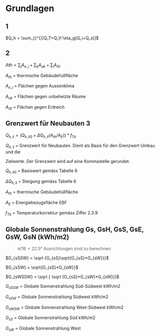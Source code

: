 # Grundlagen

## 1

$Q_h = \sum_{}^{}[Q_T+Q_V-\eta_g(Q_i+Q_s)]$

## 2

$Ath = \sum_{j}A_{e,j} + \sum_{k}A_{uk} + \sum_{i}A_{Gl}$

$A_{th}$ = thermische Gebäudehüllfläche

$A_{e,j}$ = Flächen gegen Aussenklima

$A_{uk}$ = Flächen gegen unbeheizte Räume

$A_{Gl}$ = Flächen gegen Erdreich

##  Grenzwert für Neubauten 3

$Q_{h,li} = (Q_{h,li0} + \Delta Q_{h,li} (A_{th}/A_E)) * f_{Tk}$

$Q_{h,li}$ = Grenzwert für Neubauten. Dient als Basis für den Grenzwert Umbau und die

Zielwerte. Der Grenzwert wird auf eine Kommastelle gerundet.

$Q_{h,li0}$ = Basiswert gemäss Tabelle 6

$\Delta Q_{h,li}$ = Steigung gemäss Tabelle 6

$A_{th}$ = thermische Gebäudehüllfläche

$A_E$ = Energiebezugsfläche EBF

$f_{Tk}$ = Temperaturkorrektur gemäss Ziffer 2.3.9

## Globale Sonnenstrahlung Gs, GsH, GsS, GsE, GsW, GsN (kWh/m2)

>  $\pi  / 16 = 22.5°$ Ausrichtungen sind zu berechnen

$G_{sSSW} = \sqrt {G_{sS}\sqrt{G_{sS}*G_{sW}}}$

$G_{sSW} = \sqrt{G_{sS}*G_{sW}}$

$G_{sWSSW} = \sqrt { \sqrt {G_{sS}*G_{sW}*G_{sW}}}$

$G_{sSSW}$ = Globale Sonnenstrahlung Süd-Südwest kWh/m2

$G_{sSW}$ = Globale Sonnenstrahlung Südwest kWh/m2

$G_{sWSW}$ = Globale Sonnenstrahlung West-Südwest kWh/m2

$G_{sS}$ = Globale Sonnenstrahlung Süd kWh/m2

$G_{sW}$ = Globale Sonnenstrahlung West



